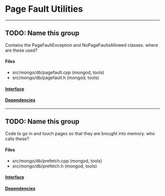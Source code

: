 # Page Fault Utilities


-------------

## TODO: Name this group
Contains the PageFaultException and NoPageFaultsAllowed classes.   where are these used?

#### Files
- src/mongo/db/pagefault.cpp   (mongod, tools)
- src/mongo/db/pagefault.h   (mongod, tools)

#### [Interface](interface/0)

#### [Dependencies](dependencies/0)

-------------

## TODO: Name this group
Code to go in and touch pages so that they are brought into memory.   who calls these?

#### Files
- src/mongo/db/prefetch.cpp   (mongod, tools)
- src/mongo/db/prefetch.h   (mongod, tools)

#### [Interface](interface/1)

#### [Dependencies](dependencies/1)
